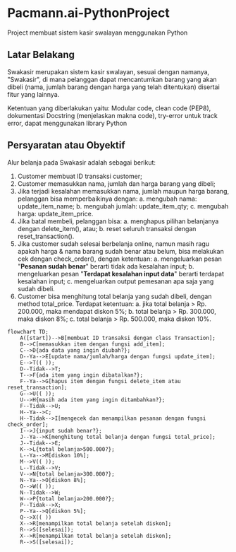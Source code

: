 # Pacmann.ai-PythonProject
Project membuat sistem kasir swalayan menggunakan Python

## Latar Belakang
Swakasir merupakan sistem kasir swalayan, sesuai dengan namanya, "Swakasir", di mana pelanggan dapat mencantumkan barang yang akan dibeli (nama, jumlah barang dengan harga yang telah ditentukan) disertai fitur yang lainnya.

Ketentuan yang diberlakukan yaitu: Modular code, clean code (PEP8), dokumentasi Docstring (menjelaskan makna code), try-error untuk track error, dapat menggunakan library Python

## Persyaratan atau Obyektif
Alur belanja pada Swakasir adalah sebagai berikut:
1. Customer membuat ID transaksi customer;
2. Customer memasukkan nama, jumlah dan harga barang yang dibeli;
3. Jika terjadi kesalahan memasukkan nama, jumlah maupun harga barang, pelanggan bisa memperbaikinya dengan:
  a. mengubah nama: update_item_name;
  b. mengubah jumlah: update_item_qty;
  c. mengubah harga: update_item_price.
4. Jika batal membeli, pelanggan bisa:
  a. menghapus pilihan belanjanya dengan delete_item(), atau;
  b. reset seluruh transaksi dengan reset_transaction().
5. Jika customer sudah selesai berbelanja online, namun masih ragu apakah harga & nama barang sudah benar atau belum, bisa melakukan cek dengan check_order(), dengan ketentuan:
  a. mengeluarkan pesan "**Pesanan sudah benar**" berarti tidak ada kesalahan input;
  b. mengeluarkan pesan "**Terdapat kesalahan input data**" berarti terdapat kesalahan input;
  c. mengeluarkan output pemesanan apa saja yang sudah dibeli.
6. Customer bisa menghitung total belanja yang sudah dibeli, dengan method total_price. Terdapat ketentuan:
  a. jika total belanja > Rp. 200.000, maka mendapat diskon 5%;
  b. total belanja > Rp. 300.000, maka diskon 8%;
  c. total belanja  > Rp. 500.000, maka diskon 10%.
  
```mermaid
flowchart TD;
    A([start])-->B[membuat ID transaksi dengan class Transaction];
    B-->C[memasukkan item dengan fungsi add_item];
    C-->D{ada data yang ingin diubah?};
    D--Ya-->E[update nama/jumlah/harga dengan fungsi update_item];
    E-->T(( ));
    D--Tidak-->T;
    T-->F{ada item yang ingin dibatalkan?};
    F--Ya-->G[hapus item dengan fungsi delete_item atau reset_transaction];
    G-->U(( ));
    U-->H{masih ada item yang ingin ditambahkan?};
    F--Tidak-->U;
    H--Ya-->C;
    H--Tidak-->I[mengecek dan menampilkan pesanan dengan fungsi check_order];
    I-->J{input sudah benar?};
    J--Ya-->K[menghitung total belanja dengan fungsi total_price];
    J--Tidak-->E;
    K-->L{total belanja>500.000?};
    L--Ya-->M[diskon 10%];
    M-->V(( ));
    L--Tidak-->V;
    V-->N{total belanja>300.000?};
    N--Ya-->O[diskon 8%];
    O-->W(( ));
    N--Tidak-->W;
    W-->P{total belanja>200.000?};
    P--Tidak-->X;
    P--Ya-->Q[diskon 5%];
    Q-->X(( ))
    X-->R[menampilkan total belanja setelah diskon];
    R-->S([selesai]);
    X-->R[menampilkan total belanja setelah diskon];
    R-->S([selesai]);
```

